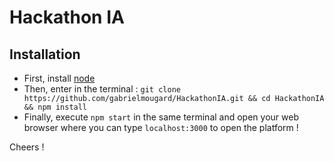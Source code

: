 # Hackathon IA

## Installation 

* First, install [node](https://nodejs.org/en/)
* Then, enter in the terminal : `git clone https://github.com/gabrielmougard/HackathonIA.git && cd HackathonIA && npm install`
* Finally, execute `npm start` in the same terminal and open your web browser where you can type `localhost:3000` to open the platform !

Cheers !